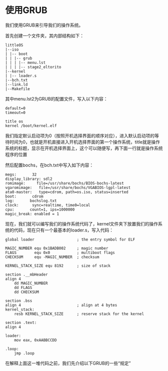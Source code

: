 # 使用GRUB

我们使用GRUB来引导我们的操作系统。

首先创建一个文件夹，其内部结构如下：

	littleOS
	|--iso
	| |-- boot
	| | |-- grub
	| | | |-- menu.lst
	| | | |-- stage2_eltorito
	|--kernel
	| |-- loader.s
	|--bch.txt
	|--link.ld
	|--Makefile

 

其中menu.lst2为GRUB的配置文件，写入以下内容：

    default=0
    timeout=0
    
    title os
    kernel /boot/kernel.elf

我们指定默认启动项为0（按照开机选择界面的顺序对应），进入默认启动项的等待时间为0，也就是开机直接进入开机选择界面的第一个操作系统，title就是操作系统的标题，显示在开机选择界面上，这个可以随便写，再下面一行就是操作系统程序的位置

然后配置bochs，在bch.txt中写入如下内容：

    megs:       32
    display_library: sdl2
    romimage:     file=/usr/share/bochs/BIOS-bochs-latest
    vgaromimage:   file=/usr/share/bochs/VGABIOS-lgpl-latest
    ata0-master:   type=cdrom, path=os.iso, status=inserted
    boot:       cdrom
    log:       bochslog.txt
    clock:      sync=realtime, time0=local
    cpu:       count=1, ips=1000000
    magic_break: enabled = 1

现在，我们就可以编写我们的操作系统代码了，kernel文件夹下放置我们的操作系统的代码，现在只有一个最基本的loader.s，写入代码：

```assembly
global loader                   ; the entry symbol for ELF

MAGIC_NUMBER equ 0x1BADB002     ; magic number
FLAGS        equ 0x0            ; multiboot flags
CHECKSUM     equ -MAGIC_NUMBER  ; checksum

KERNEL_STACK_SIZE equ 8192      ; size of stack

section .__mbHeader
align 4
    dd MAGIC_NUMBER
    dd FLAGS
    dd CHECKSUM

section .bss
align 4                         ; align at 4 bytes
kernel_stack:
    resb KERNEL_STACK_SIZE      ; reserve stack for the kernel

section .text:
align 4

loader:
    mov eax, 0xAABBCCDD

.loop:
    jmp .loop
```

在解释上面这一堆代码之前，我们先介绍以下GRUB的一些“规定”

